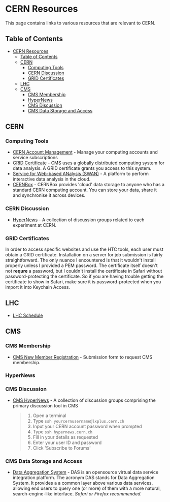 # CERN Resources

This page contains links to various resources that are relevant to CERN.

## Table of Contents

- [CERN Resources](#cern-resources)
  - [Table of Contents](#table-of-contents)
  - [CERN](#cern)
    - [Computing Tools](#computing-tools)
    - [CERN Discussion](#cern-discussion)
    - [GRID Certificates](#grid-certificates)
  - [LHC](#lhc)
  - [CMS](#cms)
    - [CMS Membership](#cms-membership)
    - [HyperNews](#hypernews)
    - [CMS Discussion](#cms-discussion)
    - [CMS Data Storage and Access](#cms-data-storage-and-access)


## CERN

### Computing Tools

- [CERN Account Management](https://account.cern.ch/account/) - Manage your computing accounts and service subscriptions
- [GRID Certificate](https://twiki.cern.ch/twiki/bin/view/CMSPublic/WorkBookStartingGrid#ObtainingCert) - CMS uses a globally distributed computing system for data analysis. A GRID certificate grants you access to this system.
- [Service for Web-based ANalysis (SWAN)](https://swan.web.cern.ch/swan/) - A platform to perform interactive data analysis in the cloud.
- [CERNBox](https://cernbox.web.cern.ch/cernbox/) - CERNBox provides 'cloud' data storage to anyone who has a standard CERN computing account. You can store your data, share it and synchronise it across devices.

### CERN Discussion

- [HyperNews](https://hypernews.cern.ch) - A collection of discussion groups related to each experiment at CERN.

### GRID Certificates

In order to access specific websites and use the HTC tools, each user must obtain a GRID certificate. Installation on a server for job submission is fairly straightforward. The only nuance I encountered is that it wouldn't install properly unless I provided a PEM password. The certificate itself doesn't not **requre** a password, but I couldn't install the certificate in Safari without password-protecting the certificate. So if you are having trouble getting the certificate to show in Safari, make sure it is password-protected when you import it into Keychain Access.

## LHC

- [LHC Schedule](https://lhc-commissioning.web.cern.ch/schedule/LHC-long-term.htm)

## CMS

### CMS Membership

- [CMS New Member Registration](https://cms.cern.ch/iCMS/jsp/secr/reg/regCMS.jsp) - Submission form to request CMS membership.
### HyperNews

### CMS Discussion

- [CMS HyperNews](https://hypernews.cern.ch/HyperNews/CMS/login.pl?&url=%2fHyperNews%2fCMS%2ftop%2epl) - A collection of discussion groups comprising the primary discussion tool in CMS
  > 1. Open a terminal
  > 2. Type `ssh yourcernusername@lxplus.cern.ch`
  > 3. Input your CERN account password when prompted
  > 4. Type `ssh hypernews.cern.ch`
  > 5. Fill in your details as requested
  > 6. Enter your user ID and password
  > 7. Click 'Subscribe to Forums'

### CMS Data Storage and Access

- [Data Aggregation System](https://cmsweb.cern.ch/das/) - DAS is an opensource virtual data service integration platform. The acronym DAS stands for Data Aggregation System. It provides a a common layer above various data services, allowing end users to query one (or more) of them with a more natural, search-engine-like interface. *Safari or Firefox recommended.*